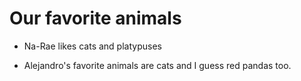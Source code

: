 # Our favorite animals

- Na-Rae likes cats and platypuses

- Alejandro's favorite animals are cats and I guess red pandas too.